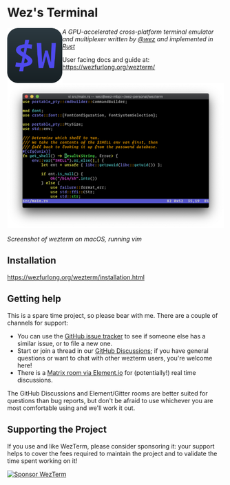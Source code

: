 # Wez's Terminal

<img height="128" alt="WezTerm Icon" src="https://raw.githubusercontent.com/wez/wezterm/main/assets/icon/wezterm-icon.svg" align="left"> *A GPU-accelerated cross-platform terminal emulator and multiplexer written by <a href="https://github.com/wez">@wez</a> and implemented in <a href="https://www.rust-lang.org/">Rust</a>*

User facing docs and guide at: https://wezfurlong.org/wezterm/

![Screenshot](docs/screenshots/two.png)

*Screenshot of wezterm on macOS, running vim*

## Installation

https://wezfurlong.org/wezterm/installation.html

## Getting help

This is a spare time project, so please bear with me.  There are a couple of channels for support:

* You can use the [GitHub issue tracker](https://github.com/wez/wezterm/issues) to see if someone else has a similar issue, or to file a new one.
* Start or join a thread in our [GitHub Discussions](https://github.com/wez/wezterm/discussions); if you have general
  questions or want to chat with other wezterm users, you're welcome here!
* There is a [Matrix room via Element.io](https://app.element.io/#/room/#wezterm:matrix.org)
  for (potentially!) real time discussions.

The GitHub Discussions and Element/Gitter rooms are better suited for questions
than bug reports, but don't be afraid to use whichever you are most comfortable
using and we'll work it out.

## Supporting the Project

If you use and like WezTerm, please consider sponsoring it: your support helps
to cover the fees required to maintain the project and to validate the time
spent working on it!

[![Sponsor WezTerm](https://img.shields.io/github/sponsors/wez?label=Sponsor%20WezTerm&logo=github&style=for-the-badge)](https://github.com/sponsors/wez)
